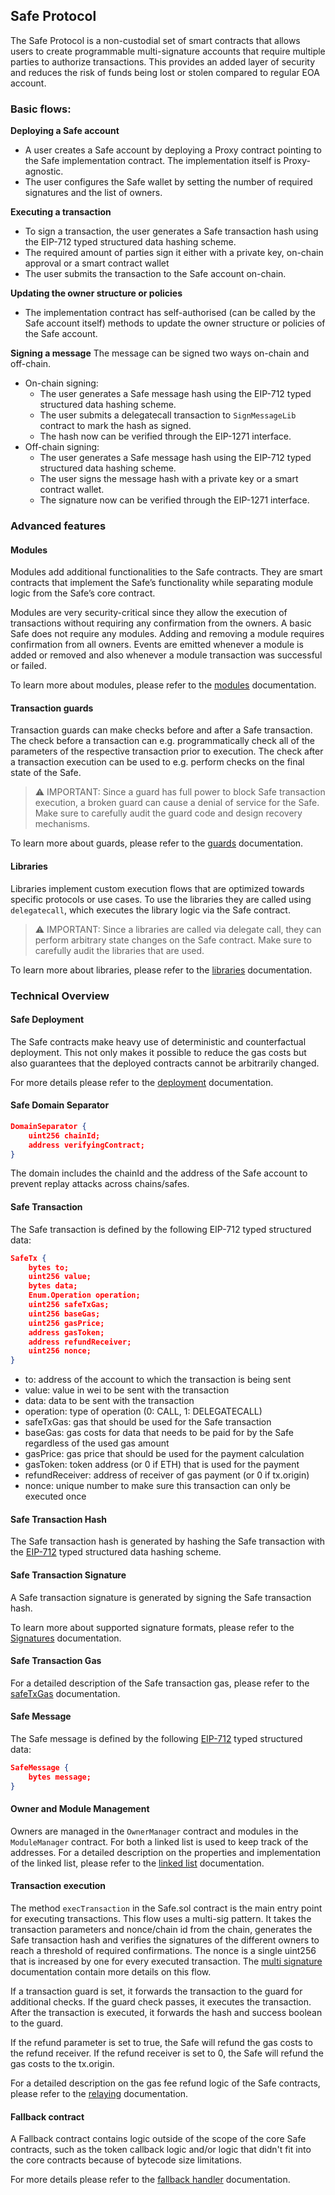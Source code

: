 ## Safe Protocol

The Safe Protocol is a non-custodial set of smart contracts that allows users to create programmable multi-signature accounts that require multiple parties to authorize transactions. This provides an added layer of security and reduces the risk of funds being lost or stolen compared to regular EOA account.

### Basic flows:

**Deploying a Safe account**

-   A user creates a Safe account by deploying a Proxy contract pointing to the Safe implementation contract. The implementation itself is Proxy-agnostic.
-   The user configures the Safe wallet by setting the number of required signatures and the list of owners.

**Executing a transaction**

-   To sign a transaction, the user generates a Safe transaction hash using the EIP-712 typed structured data hashing scheme.
-   The required amount of parties sign it either with a private key, on-chain approval or a smart contract wallet
-   The user submits the transaction to the Safe account on-chain.

**Updating the owner structure or policies**

-   The implementation contract has self-authorised (can be called by the Safe account itself) methods to update the owner structure or policies of the Safe account.

**Signing a message**
The message can be signed two ways on-chain and off-chain.

-   On-chain signing:
    -   The user generates a Safe message hash using the EIP-712 typed structured data hashing scheme.
    -   The user submits a delegatecall transaction to `SignMessageLib` contract to mark the hash as signed.
    -   The hash now can be verified through the EIP-1271 interface.
-   Off-chain signing:
    -   The user generates a Safe message hash using the EIP-712 typed structured data hashing scheme.
    -   The user signs the message hash with a private key or a smart contract wallet.
    -   The signature now can be verified through the EIP-1271 interface.

### Advanced features

#### Modules

Modules add additional functionalities to the Safe contracts. They are smart contracts that implement the Safe’s functionality while separating module logic from the Safe’s core contract.

Modules are very security-critical since they allow the execution of transactions without requiring any confirmation from the owners. A basic Safe does not require any modules. Adding and removing a module requires confirmation from all owners. Events are emitted whenever a module is added or removed and also whenever a module transaction was successful or failed.

To learn more about modules, please refer to the [modules](./modules.md) documentation.

#### Transaction guards

Transaction guards can make checks before and after a Safe transaction.
The check before a transaction can e.g. programmatically check all of the parameters of the respective transaction prior to execution. The check after a transaction execution can be used to e.g. perform checks on the final state of the Safe.

> ⚠️ IMPORTANT: Since a guard has full power to block Safe transaction execution,
> a broken guard can cause a denial of service for the Safe. Make sure to carefully audit the guard code and design recovery mechanisms.

To learn more about guards, please refer to the [guards](./guards.md) documentation.

#### Libraries

Libraries implement custom execution flows that are optimized towards specific protocols or use cases. To use the libraries they are called using `delegatecall`, which executes the library logic via the Safe contract.

> ⚠️ IMPORTANT: Since a libraries are called via delegate call, they can perform arbitrary state changes on the Safe contract. Make sure to carefully audit the libraries that are used.

To learn more about libraries, please refer to the [libraries](./libraries.md) documentation.

### Technical Overview

#### Safe Deployment

The Safe contracts make heavy use of deterministic and counterfactual deployment. This not only makes it possible to reduce the gas costs but also guarantees that the deployed contracts cannot be arbitrarily changed. 

For more details please refer to the [deployment](./deployment.md) documentation.

#### Safe Domain Separator

```json
DomainSeparator {
    uint256 chainId;
    address verifyingContract;
}
```

The domain includes the chainId and the address of the Safe account to prevent replay attacks across chains/safes.

#### Safe Transaction

The Safe transaction is defined by the following EIP-712 typed structured data:

```json
SafeTx {
    bytes to;
    uint256 value;
    bytes data;
    Enum.Operation operation;
    uint256 safeTxGas;
    uint256 baseGas;
    uint256 gasPrice;
    address gasToken;
    address refundReceiver;
    uint256 nonce;
}
```

-   to: address of the account to which the transaction is being sent
-   value: value in wei to be sent with the transaction
-   data: data to be sent with the transaction
-   operation: type of operation (0: CALL, 1: DELEGATECALL)
-   safeTxGas: gas that should be used for the Safe transaction
-   baseGas: gas costs for data that needs to be paid for by the Safe regardless of the used gas amount
-   gasPrice: gas price that should be used for the payment calculation
-   gasToken: token address (or 0 if ETH) that is used for the payment
-   refundReceiver: address of receiver of gas payment (or 0 if tx.origin)
-   nonce: unique number to make sure this transaction can only be executed once

#### Safe Transaction Hash

The Safe transaction hash is generated by hashing the Safe transaction with the [EIP-712](https://eips.ethereum.org/EIPS/eip-712) typed structured data hashing scheme.

#### Safe Transaction Signature

A Safe transaction signature is generated by signing the Safe transaction hash.

To learn more about supported signature formats, please refer to the [Signatures](./signatures.md) documentation.

#### Safe Transaction Gas

For a detailed description of the Safe transaction gas, please refer to the [safeTxGas](./safe_tx_gas.md) documentation.

#### Safe Message

The Safe message is defined by the following [EIP-712](https://eips.ethereum.org/EIPS/eip-712) typed structured data:

```json
SafeMessage {
    bytes message;
}
```

#### Owner and Module Management

Owners are managed in the `OwnerManager` contract and modules in the `ModuleManager` contract. For both a linked list is used to keep track of the addresses. For a detailed description on the properties and implementation of the linked list, please refer to the [linked list](./linked_list.md) documentation.

#### Transaction execution

The method `execTransaction` in the Safe.sol contract is the main entry point for executing transactions. This flow uses a multi-sig pattern.
It takes the transaction parameters and nonce/chain id from the chain, generates the Safe transaction hash and verifies the signatures of the different owners to reach a threshold of required confirmations. The nonce is a single uint256 that is increased by one for every executed transaction. The [multi signature](./multi_sig.md) documentation contain more details on this flow.

If a transaction guard is set, it forwards the transaction to the guard for additional checks. If the guard check passes, it executes the transaction. After the transaction is executed, it forwards the hash and success boolean to the guard.

If the refund parameter is set to true, the Safe will refund the gas costs to the refund receiver. If the refund receiver is set to 0, the Safe will refund the gas costs to the tx.origin.

For a detailed description on the gas fee refund logic of the Safe contracts, please refer to the [relaying](./relaying.md) documentation.

#### Fallback contract

A Fallback contract contains logic outside of the scope of the core Safe contracts, such as the token callback logic and/or logic that didn't fit into the core contracts because of bytecode size limitations.

For more details please refer to the [fallback handler](./fallback_handler.md) documentation.
